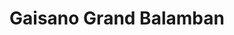 ---
title: "Gaisano Grand Balamban"
url: /balamban/gaisano-grand-balamban-antonio-y-de-pio-highway/
shop: mall
---